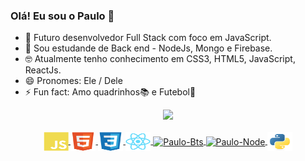### Olá! Eu sou o Paulo 👋

- 🔭 Futuro desenvolvedor Full Stack com foco em JavaScript.
- 🌱 Sou estudande de Back end - NodeJs, Mongo e Firebase.
- 🤓 Atualmente tenho conhecimento em CSS3, HTML5, JavaScript, ReactJs.
- 😄 Pronomes: Ele / Dele
- ⚡ Fun fact: Amo quadrinhos📚 e Futebol💚

<div align="center">
  <a href="https://github.com/Paulo2099">
  <img height="180em" src="https://github-readme-stats.vercel.app/api?username=Paulo2099&show_icons=true&theme=dark&include_all_commits=true&count_private=true"/>
 
</div>
<div style="display: inline_block" align="center"><br>
  <img align="center" alt="Paulo-Js" height="30" width="40" src="https://raw.githubusercontent.com/devicons/devicon/master/icons/javascript/javascript-plain.svg">
  <img align="center" alt="Paulo-HTML" height="30" width="40" src="https://raw.githubusercontent.com/devicons/devicon/master/icons/html5/html5-original.svg">
  <img align="center" alt="Paulo-CSS" height="30" width="40" src="https://raw.githubusercontent.com/devicons/devicon/master/icons/css3/css3-original.svg">
  <img align="center" alt="Paulo-React" height="30" width="40" src="https://raw.githubusercontent.com/devicons/devicon/master/icons/react/react-original.svg">
  <img align="center" alt="Paulo-Bts" height="30" width="40" src="https://cdn.jsdelivr.net/gh/devicons/devicon/icons/bootstrap/bootstrap-original.svg">
  <img align="center" alt="Paulo-Node" height="30" width="40" src="https://cdn.jsdelivr.net/gh/devicons/devicon/icons/nodejs/nodejs-original.svg" >          
  <img align="center" alt="Paulo-Python" height="30" width="40" src="https://raw.githubusercontent.com/devicons/devicon/master/icons/python/python-original.svg">         
</div>
